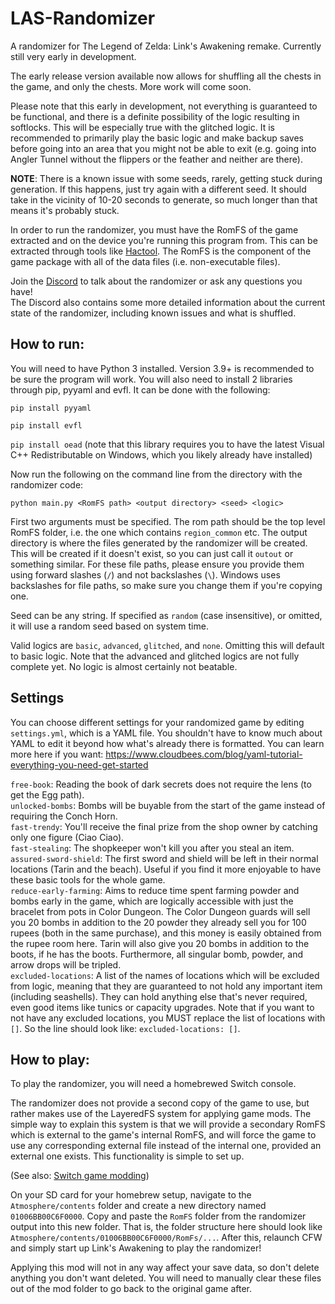 # LAS-Randomizer
A randomizer for The Legend of Zelda: Link's Awakening remake. Currently still very early in development.

The early release version available now allows for shuffling all the chests in the game, and only the chests. More work will come soon.

Please note that this early in development, not everything is guaranteed to be functional, and there is a definite possibility of the logic resulting in softlocks. This will be especially true with the glitched logic. It is recommended to primarily play the basic logic and make backup saves before going into an area that you might not be able to exit (e.g. going into Angler Tunnel without the flippers or the feather and neither are there).

**NOTE**: There is a known issue with some seeds, rarely, getting stuck during generation. If this happens, just try again with a different seed. It should take in the vicinity of 10-20 seconds to generate, so much longer than that means it's probably stuck.

In order to run the randomizer, you must have the RomFS of the game extracted and on the device you're running this program from. This can be extracted through tools like [Hactool](https://github.com/SciresM/hactool). The RomFS is the component of the game package with all of the data files (i.e. non-executable files).

Join the [Discord](https://discord.com/invite/rfBSCUfzj8) to talk about the randomizer or ask any questions you have!  
The Discord also contains some more detailed information about the current state of the randomizer, including known issues and what is shuffled.

## How to run:

You will need to have Python 3 installed.  Version 3.9+ is recommended to be sure the program will work. You will also need to install 2 libraries through pip, pyyaml and evfl. It can be done with the following:

`pip install pyyaml`

`pip install evfl`

`pip install oead` (note that this library requires you to have the latest Visual C++ Redistributable on Windows, which you likely already have installed)

Now run the following on the command line from the directory with the randomizer code:

`python main.py <RomFS path> <output directory> <seed> <logic>`

First two arguments must be specified. The rom path should be the top level RomFS folder, i.e. the one which contains `region_common` etc.
The output directory is where the files generated by the randomizer will be created. This will be created if it doesn't exist, so you can just call it `outout` or something similar. For these file paths, please ensure you provide them using forward slashes (`/`) and not backslashes (`\`). Windows uses backslashes for file paths, so make sure you change them if you're copying one.

Seed can be any string. If specified as `random` (case insensitive), or omitted, it will use a random seed based on system time.

Valid logics are `basic`, `advanced`, `glitched`, and `none`. Omitting this will default to basic logic. Note that the advanced and glitched logics are not fully complete yet. No logic is almost certainly not beatable.

## Settings

You can choose different settings for your randomized game by editing `settings.yml`, which is a YAML file. You shouldn't have to know much about YAML to edit it beyond how what's already there is formatted. You can learn more here if you want: https://www.cloudbees.com/blog/yaml-tutorial-everything-you-need-get-started

`free-book`: Reading the book of dark secrets does not require the lens (to get the Egg path).  
`unlocked-bombs`: Bombs will be buyable from the start of the game instead of requiring the Conch Horn.  
`fast-trendy`: You'll receive the final prize from the shop owner by catching only one figure (Ciao Ciao).  
`fast-stealing`: The shopkeeper won't kill you after you steal an item.  
`assured-sword-shield`: The first sword and shield will be left in their normal locations (Tarin and the beach). Useful if you find it more enjoyable to have these basic tools for the whole game.  
`reduce-early-farming`: Aims to reduce time spent farming powder and bombs early in the game, which are logically accessible with just the bracelet from pots in Color Dungeon. The Color Dungeon guards will sell you 20 bombs in addition to the 20 powder they already sell you for 100 rupees (both in the same purchase), and this money is easily obtained from the rupee room here. Tarin will also give you 20 bombs in addition to the boots, if he has the boots. Furthermore, all singular bomb, powder, and arrow drops will be tripled.  
`excluded-locations`: A list of the names of locations which will be excluded from logic, meaning that they are guaranteed to not hold any important item (including seashells). They can hold anything else that's never required, even good items like tunics or capacity upgrades. Note that if you want to not have any excluded locations, you MUST replace the list of locations with `[]`. So the line should look like: `excluded-locations: []`.

## How to play:

To play the randomizer, you will need a homebrewed Switch console.

The randomizer does not provide a second copy of the game to use, but rather makes use of the LayeredFS system for applying game mods. The simple way to explain this system is that we will provide a secondary RomFS which is external to the game's internal RomFS, and will force the game to use any corresponding external file instead of the internal one, provided an external one exists. This functionality is simple to set up.

(See also: [Switch game modding](https://nh-server.github.io/switch-guide/extras/game_modding/))

On your SD card for your homebrew setup, navigate to the `Atmosphere/contents` folder and create a new directory named `01006BB00C6F0000`. Copy and paste the `RomFS` folder from the randomizer output into this new folder. That is, the folder structure here should look like `Atmosphere/contents/01006BB00C6F0000/RomFs/...`. After this, relaunch CFW and simply start up Link's Awakening to play the randomizer!

Applying this mod will not in any way affect your save data, so don't delete anything you don't want deleted. You will need to manually clear these files out of the mod folder to go back to the original game after.
